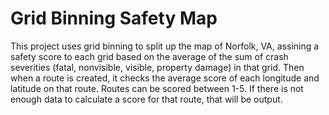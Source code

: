 # Grid Binning Safety Map
This project uses grid binning to split up the map of Norfolk, VA, assining a safety score to each grid based on the average of the sum of crash severities (fatal, nonvisible, visible, property damage) in that grid. Then when a route is created, it checks the average score of each longitude and latitude on that route. Routes can be scored between 1-5. If there is not enough data to calculate a score for that route, that will be output.
